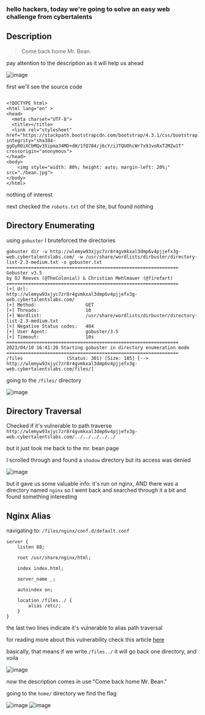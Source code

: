 ### hello hackers, today we're going to solve an easy web challenge from cybertalents
## Description 
> Come back home Mr. Bean.

pay attention to the description as it will help us ahead

![image](https://user-images.githubusercontent.com/99322823/231008050-f08a7606-d6e3-4eee-902d-dcf25683c021.png)

first we'll see the source code
```

<!DOCTYPE html>
<html lang="en" >
<head>
  <meta charset="UTF-8">
  <title></title>
  <link rel="stylesheet" href="https://stackpath.bootstrapcdn.com/bootstrap/4.3.1/css/bootstrap.min.css" integrity="sha384-ggOyR0iXCbMQv3Xipma34MD+dH/1fQ784/j6cY/iJTQUOhcWr7x9JvoRxT2MZw1T" crossorigin="anonymous">
</head>
<body>
	<img style="width: 80%; height: auto; margin-left: 20%;" src="./bean.jpg">
</body>
</html>
```
nothing of interest

next checked the `robots.txt` of the site, but found nothing

## Directory Enumerating
using `gobuster` I bruteforced the directories

```
gobuster dir -u http://wlemyw93xjyc7zr8r4gvmkxal3dmp6v4pjjefx3g-web.cybertalentslabs.com/ -w /usr/share/wordlists/dirbuster/directory-list-2.3-medium.txt -o gobuster.txt
===============================================================
Gobuster v3.5
by OJ Reeves (@TheColonial) & Christian Mehlmauer (@firefart)
===============================================================
[+] Url:                     http://wlemyw93xjyc7zr8r4gvmkxal3dmp6v4pjjefx3g-web.cybertalentslabs.com/
[+] Method:                  GET
[+] Threads:                 10
[+] Wordlist:                /usr/share/wordlists/dirbuster/directory-list-2.3-medium.txt
[+] Negative Status codes:   404
[+] User Agent:              gobuster/3.5
[+] Timeout:                 10s
===============================================================
2023/04/10 16:41:20 Starting gobuster in directory enumeration mode
===============================================================
/files                (Status: 301) [Size: 185] [--> http://wlemyw93xjyc7zr8r4gvmkxal3dmp6v4pjjefx3g-web.cybertalentslabs.com/files/]

```

going to the `/files/` directory

![image](https://user-images.githubusercontent.com/99322823/231015632-8a1c5015-6996-44b6-872b-34df367870e9.png)

## Directory Traversal
Checked if it's vulnerable to path traverse `http://wlemyw93xjyc7zr8r4gvmkxal3dmp6v4pjjefx3g-web.cybertalentslabs.com/../../../../../`

but it just took me back to the mr. bean page

I scrolled through and found a `shadow` directory but its access was denied 

![image](https://user-images.githubusercontent.com/99322823/231015807-f37e6361-690f-4f9e-bfbb-628b67670f01.png)

but it gave us some valuable info: it's run on nginx, AND there was a directory named `nginx` so I went back and searched through it a bit and found something interesting 

## Nginx Alias

navigating to:
`/files/nginx/conf.d/default.conf `

```
server {
	listen 80;

	root /usr/share/nginx/html;

	index index.html;

	server_name _;

    autoindex on;

	location /files../ {
        alias /etc/;
    }
}
```
 the last two lines indicate it's vulnerable to alias path traversal
 
 for reading more about this vulnerability check this article [here](https://www.acunetix.com/vulnerabilities/web/path-traversal-via-misconfigured-nginx-alias/) 
 
 basically, that means if we write `/files../` it will go back one directory, and voila 

![image](https://user-images.githubusercontent.com/99322823/231026577-cc1c725e-3d61-4be4-bd4f-01872ab7e997.png)
 
 now the description comes in use "Come back home Mr. Bean."
 
 going to the `home/` directory we find the flag 
 
 ![image](https://user-images.githubusercontent.com/99322823/231026886-013ce3e9-6863-4132-b0b6-b6c0f8e02dbb.png)
![image](https://user-images.githubusercontent.com/99322823/231027047-7f16da22-1681-42c6-a8d8-4221309ee955.png)
